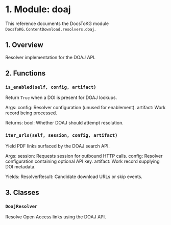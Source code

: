 # 1. Module: doaj

This reference documents the DocsToKG module ``DocsToKG.ContentDownload.resolvers.doaj``.

## 1. Overview

Resolver implementation for the DOAJ API.

## 2. Functions

### `is_enabled(self, config, artifact)`

Return ``True`` when a DOI is present for DOAJ lookups.

Args:
config: Resolver configuration (unused for enablement).
artifact: Work record being processed.

Returns:
bool: Whether DOAJ should attempt resolution.

### `iter_urls(self, session, config, artifact)`

Yield PDF links surfaced by the DOAJ search API.

Args:
session: Requests session for outbound HTTP calls.
config: Resolver configuration containing optional API key.
artifact: Work record supplying DOI metadata.

Yields:
ResolverResult: Candidate download URLs or skip events.

## 3. Classes

### `DoajResolver`

Resolve Open Access links using the DOAJ API.
